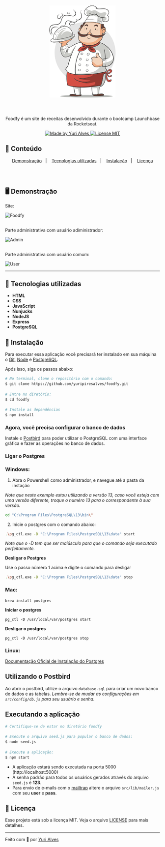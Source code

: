 <h1 align="center">
<br>
  <img src="public/assets/chef.png" alt="FOODFY" width="216">
<br>
<br>

</h1>

<p align="center">Foodfy é um site de receitas desenvolvido durante o bootcamp Launchbase da Rocketseat. </p>

<p align="center">
  <a href="https://linkedin.com/in/yuripiresalves">
    <img src="https://img.shields.io/badge/made%20by-Yuri%20Alves-6558C3" alt="Made by Yuri Alves">
  </a>
  
  <a href="/LICENSE">
    <img src="https://img.shields.io/badge/License-MIT-6558C3.svg" alt="License MIT">
  </a>
</p>

## :pushpin: Conteúdo

<p align="center">
  <a href="#desktop_computer-demonstração">Demonstração</a>&nbsp;&nbsp;&nbsp;|&nbsp;&nbsp;&nbsp;
  <a href="#rocket-tecnologias-utilizadas">Tecnologias utilizadas</a>&nbsp;&nbsp;&nbsp;|&nbsp;&nbsp;&nbsp;
  <a href="#construction_worker-instalação">Instalação</a>&nbsp;&nbsp;&nbsp;|&nbsp;&nbsp;&nbsp;
  <a href="#memo-licença">Licença</a>
</p>

<br/><br/>

## :desktop_computer: Demonstração

[//]: # 'Add your gifs/images here:'

<p>
  <p>Site:</p>
  <img  src="https://i.ibb.co/Zgn956H/Foodfy.gif" alt="Foodfy" height="315">
  <br/><br/>
  <p>Parte administrativa com usuário adiministrador:</p>
  <img src="https://i.ibb.co/4t80VsJ/Admin.gif" alt="Admin" height="315">
  <br/><br/>
  <p>Parte administrativa com usuário comum:</p>
  <img src="https://i.ibb.co/qykWFGk/User.gif" alt="User" height="315">
</p>

<hr/>

## :rocket: Tecnologias utilizadas

[//]: # 'Add the features of your project here:'

- **HTML**
- **CSS**
- **JavaScript**
- **Nunjucks**
- **NodeJS**
- **Express**
- **PostgreSQL**

## :construction_worker: Instalação

Para executar essa aplicação você precisará ter instalado em sua máquina o [Git][git], [Node][node] e [PostgreSQL][postgresql].

<p>Após isso, siga os passos abaixo:</p>

```bash
# No terminal, clone o repositório com o comando:
$ git clone https://github.com/yuripiresalves/foodfy.git

# Entre no diretório:
$ cd foodfy

# Instale as dependências
$ npm install
```

### Agora, você precisa configurar o banco de dados

Instale o [Postbird][postbird] para poder utilizar o PostgreSQL com uma interface gráfica e fazer as operações no banco de dados.

### Ligar o Postgres

### Windows:

1. Abra o Powershell como administrador, e navegue até a pasta da instação

_Note que neste exemplo estou utilizando a versão 13, caso você esteja com uma versão diferente, troque o numéro 13 para o correspondente à sua versão._

```bash
cd "C:\Program Files\PostgreSQL\13\bin\"
```

2. Inicie o postgres com o comando abaixo:

```bash
.\pg_ctl.exe -D "C:\Program Files\PostgreSQL\13\data" start
```

_Note que o -D tem que ser maiúsculo para que o comando seja executado perfeitamente._

**Desligar o Postgres**

Use o passo número 1 acima e digite o comando para desligar

```bash
.\pg_ctl.exe -D "C:\Program Files\PostgreSQL\13\data" stop
```

### Mac:

```shell
brew install postgres
```

**Iniciar o postgres**

```shell
pg_ctl -D /usr/local/var/postgres start
```

**Desligar o postgres**

```shell
pg_ctl -D /usr/local/var/postgres stop
```

### Linux:

[Documentação Oficial de Instalação do Postgres](https://www.postgresql.org/download/linux/)

## Utilizando o Postbird

Ao abrir o postbird, utilize o arquivo `database.sql` para criar um novo banco de dados e as tabelas. _Lembre-se de mudar as configurações em `src/config/db.js` para seu usuário e senha._

## Executando a aplicação

```bash
# Certifique-se de estar no diretório foodfy

# Execute o arquivo seed.js para popular o banco de dados:
$ node seed.js

# Execute a aplicação:
$ npm start
```

* A aplicação estará sendo executada na porta 5000 (http://localhost:5000)
* A senha padrão para todos os usuários gerados através do arquivo `seed.js` é **123**.
* Para envio de e-mails com o [mailtrap](https://mailtrap.io) altere o arquivo `src/lib/mailer.js` com seu **user** e **pass**.

## :memo: Licença

Esse projeto está sob a licença MIT. Veja o arquivo [LICENSE](./LICENSE) para mais detalhes.

---

Feito com :orange_heart: por [Yuri Alves](https://linkedin.com/in/yuripiresalves)

[git]: https://git-scm.com/
[node]: nodejs.org/en/
[postgresql]: https://www.enterprisedb.com/downloads/postgres-postgresql-downloads
[postbird]: https://www.electronjs.org/apps/postbird
